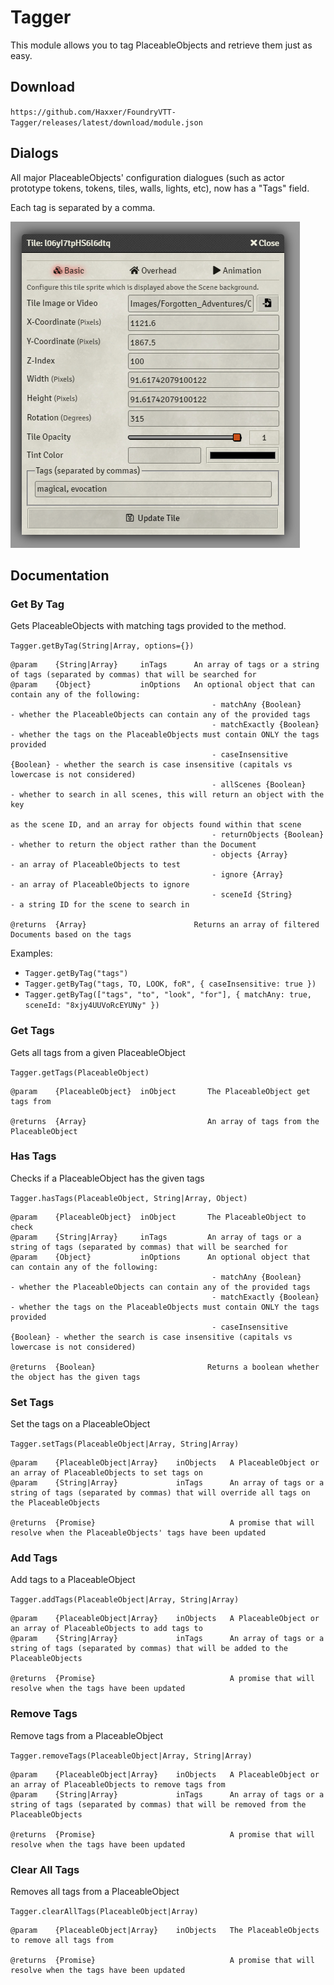 # Tagger

This module allows you to tag PlaceableObjects and retrieve them just as easy.

## Download

`https://github.com/Haxxer/FoundryVTT-Tagger/releases/latest/download/module.json`

## Dialogs

All major PlaceableObjects' configuration dialogues (such as actor prototype tokens, tokens, tiles, walls, lights, etc), now has a "Tags" field.

Each tag is separated by a comma.

![img.png](docs/token-config.png)

## Documentation

### Get By Tag
Gets PlaceableObjects with matching tags provided to the method.

`Tagger.getByTag(String|Array, options={})`

```
@param    {String|Array}     inTags      An array of tags or a string of tags (separated by commas) that will be searched for
@param    {Object}           inOptions   An optional object that can contain any of the following:
                                             - matchAny {Boolean}        - whether the PlaceableObjects can contain any of the provided tags
                                             - matchExactly {Boolean}    - whether the tags on the PlaceableObjects must contain ONLY the tags provided
                                             - caseInsensitive {Boolean} - whether the search is case insensitive (capitals vs lowercase is not considered)
                                             - allScenes {Boolean}       - whether to search in all scenes, this will return an object with the key
                                                                           as the scene ID, and an array for objects found within that scene
                                             - returnObjects {Boolean}   - whether to return the object rather than the Document
                                             - objects {Array}           - an array of PlaceableObjects to test
                                             - ignore {Array}            - an array of PlaceableObjects to ignore
                                             - sceneId {String}          - a string ID for the scene to search in

@returns  {Array}                        Returns an array of filtered Documents based on the tags
```

Examples:

- `Tagger.getByTag("tags")`
- `Tagger.getByTag("tags, TO, LOOK, foR", { caseInsensitive: true })`
- `Tagger.getByTag(["tags", "to", "look", "for"], { matchAny: true, sceneId: "8xjy4UUVoRcEYUNy" })`

### Get Tags
Gets all tags from a given PlaceableObject

`Tagger.getTags(PlaceableObject)`

```
@param    {PlaceableObject}  inObject       The PlaceableObject get tags from

@returns  {Array}                           An array of tags from the PlaceableObject
```


### Has Tags
Checks if a PlaceableObject has the given tags

`Tagger.hasTags(PlaceableObject, String|Array, Object)`

```
@param    {PlaceableObject}  inObject       The PlaceableObject to check
@param    {String|Array}     inTags         An array of tags or a string of tags (separated by commas) that will be searched for
@param    {Object}           inOptions      An optional object that can contain any of the following:
                                             - matchAny {Boolean}        - whether the PlaceableObjects can contain any of the provided tags
                                             - matchExactly {Boolean}    - whether the tags on the PlaceableObjects must contain ONLY the tags provided
                                             - caseInsensitive {Boolean} - whether the search is case insensitive (capitals vs lowercase is not considered)

@returns  {Boolean}                         Returns a boolean whether the object has the given tags
```

### Set Tags

Set the tags on a PlaceableObject

`Tagger.setTags(PlaceableObject|Array, String|Array)`

```
@param    {PlaceableObject|Array}    inObjects   A PlaceableObject or an array of PlaceableObjects to set tags on
@param    {String|Array}             inTags      An array of tags or a string of tags (separated by commas) that will override all tags on the PlaceableObjects

@returns  {Promise}                              A promise that will resolve when the PlaceableObjects' tags have been updated

```

### Add Tags

Add tags to a PlaceableObject

`Tagger.addTags(PlaceableObject|Array, String|Array)`

```
@param    {PlaceableObject|Array}    inObjects   A PlaceableObject or an array of PlaceableObjects to add tags to
@param    {String|Array}             inTags      An array of tags or a string of tags (separated by commas) that will be added to the PlaceableObjects

@returns  {Promise}                              A promise that will resolve when the tags have been updated
```

### Remove Tags

Remove tags from a PlaceableObject

`Tagger.removeTags(PlaceableObject|Array, String|Array)`

```
@param    {PlaceableObject|Array}    inObjects   A PlaceableObject or an array of PlaceableObjects to remove tags from
@param    {String|Array}             inTags      An array of tags or a string of tags (separated by commas) that will be removed from the PlaceableObjects

@returns  {Promise}                              A promise that will resolve when the tags have been updated
```

### Clear All Tags

Removes all tags from a PlaceableObject

`Tagger.clearAllTags(PlaceableObject|Array)`

```
@param    {PlaceableObject|Array}    inObjects   The PlaceableObjects to remove all tags from

@returns  {Promise}                              A promise that will resolve when the tags have been updated
```
